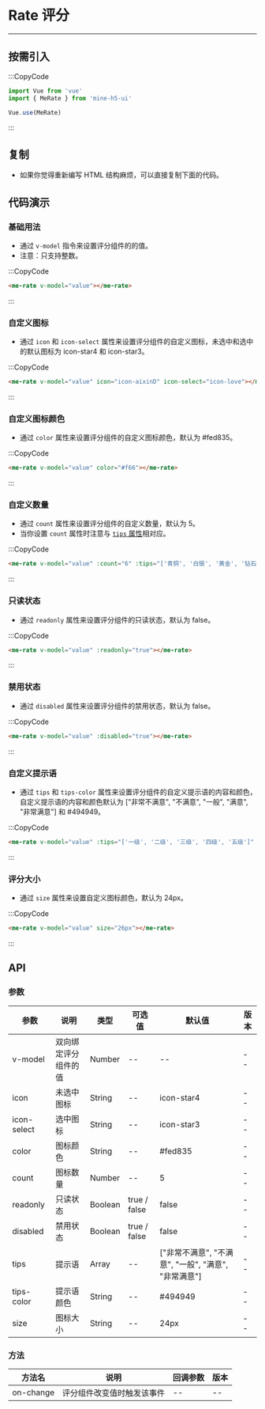 # Rate 评分

---

## 按需引入

:::CopyCode

```JavaScript
import Vue from 'vue'
import { MeRate } from 'mine-h5-ui'

Vue.use(MeRate)
```

:::

## 复制

- 如果你觉得重新编写 HTML 结构麻烦，可以直接复制下面的代码。

## 代码演示

### 基础用法

- 通过 `v-model` 指令来设置评分组件的的值。
- 注意：只支持整数。

:::CopyCode

```HTML
<me-rate v-model="value"></me-rate>
```

:::

### 自定义图标

- 通过 `icon` 和 `icon-select` 属性来设置评分组件的自定义图标，未选中和选中的默认图标为 icon-star4 和 icon-star3。

:::CopyCode

```HTML
<me-rate v-model="value" icon="icon-aixinD" icon-select="icon-love"></me-rate>
```

:::

### 自定义图标颜色

- 通过 `color` 属性来设置评分组件的自定义图标颜色，默认为 #fed835。

:::CopyCode

```HTML
<me-rate v-model="value" color="#f66"></me-rate>
```

:::

### 自定义数量

- 通过 `count` 属性来设置评分组件的自定义数量，默认为 5。
- 当你设置 `count` 属性时注意与 [`tips` 属性](#tips)相对应。

:::CopyCode

```HTML
<me-rate v-model="value" :count="6" :tips="['青铜', '白银', '黄金', '钻石', '王者', '无敌']"></me-rate>
```

:::

### 只读状态

- 通过 `readonly` 属性来设置评分组件的只读状态，默认为 false。

:::CopyCode

```HTML
<me-rate v-model="value" :readonly="true"></me-rate>
```

:::

### 禁用状态

- 通过 `disabled` 属性来设置评分组件的禁用状态，默认为 false。

:::CopyCode

```HTML
<me-rate v-model="value" :disabled="true"></me-rate>
```

:::

<h3 id="tips">自定义提示语</h3>

- 通过 `tips` 和 `tips-color` 属性来设置评分组件的自定义提示语的内容和颜色，自定义提示语的内容和颜色默认为 ["非常不满意", "不满意", "一般", "满意", "非常满意"] 和 #494949。

:::CopyCode

```HTML
<me-rate v-model="value" :tips="['一级', '二级', '三级', '四级', '五级']" tips-color="#f60"></me-rate>
```

:::

### 评分大小

- 通过 `size` 属性来设置自定义图标颜色，默认为 24px。

:::CopyCode

```HTML
<me-rate v-model="value" size="26px"></me-rate>
```

:::

## API

### 参数

| 参数        | 说明                 | 类型    | 可选值       | 默认值                                               | 版本 |
| ----------- | -------------------- | ------- | ------------ | ---------------------------------------------------- | ---- |
| v-model     | 双向绑定评分组件的值 | Number  | --           | --                                                   | --   |
| icon        | 未选中图标           | String  | --           | icon-star4                                           | --   |
| icon-select | 选中图标             | String  | --           | icon-star3                                           | --   |
| color       | 图标颜色             | String  | --           | #fed835                                              | --   |
| count       | 图标数量             | Number  | --           | 5                                                    | --   |
| readonly    | 只读状态             | Boolean | true / false | false                                                | --   |
| disabled    | 禁用状态             | Boolean | true / false | false                                                | --   |
| tips        | 提示语               | Array   | --           | ["非常不满意", "不满意", "一般", "满意", "非常满意"] | --   |
| tips-color  | 提示语颜色           | String  | --           | #494949                                              | --   |
| size        | 图标大小             | String  | --           | 24px                                                 | --   |

### 方法

| 方法名    | 说明                       | 回调参数 | 版本 |
| --------- | -------------------------- | -------- | ---- |
| on-change | 评分组件改变值时触发该事件 | --       | --   |
